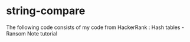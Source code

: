 # string-compare
The following code consists of my code from HackerRank : Hash tables - Ransom Note tutorial
